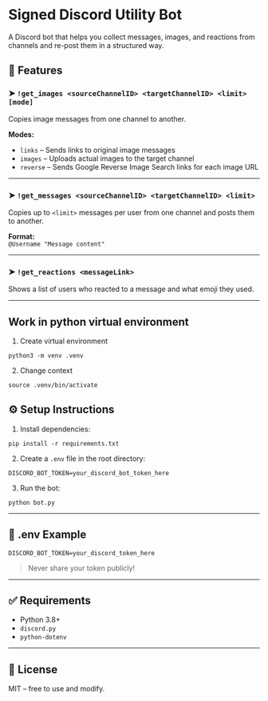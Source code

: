 # Signed Discord Utility Bot

A Discord bot that helps you collect messages, images, and reactions from channels and re-post them in a structured way.

## 🔧 Features

### ➤ `!get_images <sourceChannelID> <targetChannelID> <limit> [mode]`
Copies image messages from one channel to another.

**Modes:**
- `links` – Sends links to original image messages  
- `images` – Uploads actual images to the target channel  
- `reverse` – Sends Google Reverse Image Search links for each image URL

---

### ➤ `!get_messages <sourceChannelID> <targetChannelID> <limit>`
Copies up to `<limit>` messages per user from one channel and posts them to another.

**Format:**  
`@Username "Message content"`

---

### ➤ `!get_reactions <messageLink>`
Shows a list of users who reacted to a message and what emoji they used.

---
## Work in python virtual environment

1. Create virtual environment

```
python3 -m venv .venv
```
2. Change context 

```
source .venv/bin/activate
```

## ⚙️ Setup Instructions

1. Install dependencies:
```
pip install -r requirements.txt
```

2. Create a `.env` file in the root directory:
```
DISCORD_BOT_TOKEN=your_discord_bot_token_here
```

3. Run the bot:
```
python bot.py
```

---

## 📁 .env Example

```
DISCORD_BOT_TOKEN=your_discord_token_here
```

> Never share your token publicly!

---

## ✅ Requirements

- Python 3.8+
- `discord.py`
- `python-dotenv`

---

## 🤝 License

MIT – free to use and modify.
